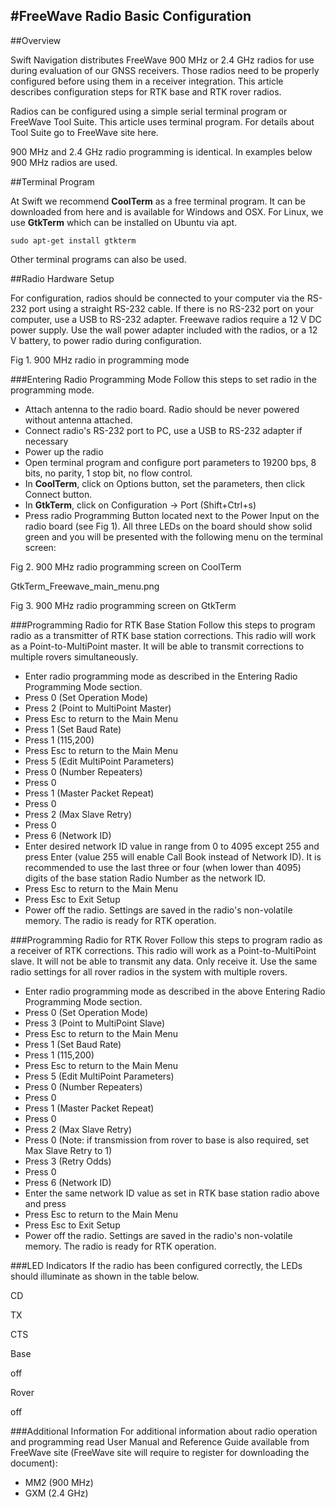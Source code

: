 #FreeWave Radio Basic Configuration
---
##Overview

Swift Navigation distributes FreeWave 900 MHz or 2.4 GHz radios for use during evaluation of our GNSS receivers. Those radios need to be properly configured before using them in a receiver integration. This article describes configuration steps for RTK base and RTK rover radios.

Radios can be configured using a simple serial terminal program or FreeWave Tool Suite. This article uses terminal program. For details about Tool Suite go to FreeWave site here.

900 MHz and 2.4 GHz radio programming is identical. In examples below 900 MHz radios are used.

##Terminal Program

At Swift we recommend **CoolTerm** as a free terminal program. It can be downloaded from here and is available for Windows and OSX. For Linux, we use **GtkTerm** which can be installed on Ubuntu via apt.

```
sudo apt-get install gtkterm
```

Other terminal programs can also be used.

##Radio Hardware Setup

For configuration, radios should be connected to your computer via the RS-232 port using a straight RS-232 cable. If there is no RS-232 port on your computer, use a USB to RS-232 adapter. Freewave radios require a 12 V DC power supply. Use the wall power adapter included with the radios, or a 12 V battery, to power radio during configuration.



Fig 1. 900 MHz radio in programming mode

###Entering Radio Programming Mode
Follow this steps to set radio in the programming mode.

- Attach antenna to the radio board. Radio should be never powered without antenna attached.
- Connect radio's RS-232 port to PC, use a USB to RS-232 adapter if necessary
- Power up the radio
- Open terminal program and configure port parameters to 19200 bps, 8 bits, no parity, 1 stop bit, no flow control.
- In **CoolTerm**, click on Options button, set the parameters, then click Connect button.
- In **GtkTerm**, click on Configuration -> Port (Shift+Ctrl+s)
- Press radio Programming Button located next to the Power Input on the radio board (see Fig 1). All three LEDs on the board should show solid green and you will be presented with the following menu on the terminal screen:



Fig 2. 900 MHz radio programming screen on CoolTerm

GtkTerm_Freewave_main_menu.png

Fig 3. 900 MHz radio programming screen on GtkTerm

###Programming Radio for RTK Base Station
Follow this steps to program radio as a transmitter of RTK base station corrections. This radio will work as a Point-to-MultiPoint master. It will be able to transmit corrections to multiple rovers simultaneously.

- Enter radio programming mode as described in the Entering Radio Programming Mode section.
- Press 0 (Set Operation Mode)
- Press 2 (Point to MultiPoint Master)
- Press Esc to return to the Main Menu
- Press 1 (Set Baud Rate)
- Press 1 (115,200)
- Press Esc to return to the Main Menu
- Press 5 (Edit MultiPoint Parameters)
- Press 0 (Number Repeaters)
- Press 0
- Press 1 (Master Packet Repeat)
- Press 0
- Press 2 (Max Slave Retry)
- Press 0
- Press 6 (Network ID)
- Enter desired network ID value in range from 0 to 4095 except 255 and press Enter (value 255 will enable Call Book instead of Network ID). It is recommended to use the last three or four (when lower than 4095) digits of the base station Radio Number as the network ID.
- Press Esc to return to the Main Menu
- Press Esc to Exit Setup
- Power off the radio. Settings are saved in the radio's non-volatile memory. The radio is ready for RTK operation.

###Programming Radio for RTK Rover
Follow this steps to program radio as a receiver of RTK corrections. This radio will work as a Point-to-MultiPoint slave. It will not be able to transmit any data. Only receive it. Use the same radio settings for all rover radios in the system with multiple rovers.

- Enter radio programming mode as described in the above Entering Radio Programming Mode section.
- Press 0 (Set Operation Mode)
- Press 3 (Point to MultiPoint Slave)
- Press Esc to return to the Main Menu
- Press 1 (Set Baud Rate)
- Press 1 (115,200)
- Press Esc to return to the Main Menu
- Press 5 (Edit MultiPoint Parameters)
- Press 0 (Number Repeaters)
- Press 0
- Press 1 (Master Packet Repeat)
- Press 0
- Press 2 (Max Slave Retry)
- Press 0 (Note: if transmission from rover to base is also required, set Max Slave Retry to 1)
- Press 3 (Retry Odds)
- Press 0
- Press 6 (Network ID)
- Enter the same network ID value as set in RTK base station radio above and press <Enter>
- Press Esc to return to the Main Menu
- Press Esc to Exit Setup
- Power off the radio. Settings are saved in the radio's non-volatile memory. The radio is ready for RTK operation.

###LED Indicators
If the radio has been configured correctly, the LEDs should illuminate as shown in the table below.

CD

TX

CTS

Base





off

Rover



off



###Additional Information
For additional information about radio operation and programming read User Manual and Reference Guide available from FreeWave site (FreeWave site will require to register for downloading the document):

- MM2 (900 MHz)
- GXM (2.4 GHz)

